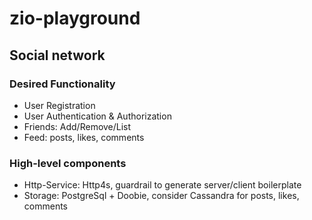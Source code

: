 # zio-playground

## Social network
### Desired Functionality
  - User Registration
  - User Authentication & Authorization
  - Friends: Add/Remove/List
  - Feed: posts, likes, comments

### High-level components
 - Http-Service: Http4s, guardrail to generate server/client boilerplate
 - Storage: PostgreSql + Doobie, consider Cassandra for posts, likes, comments